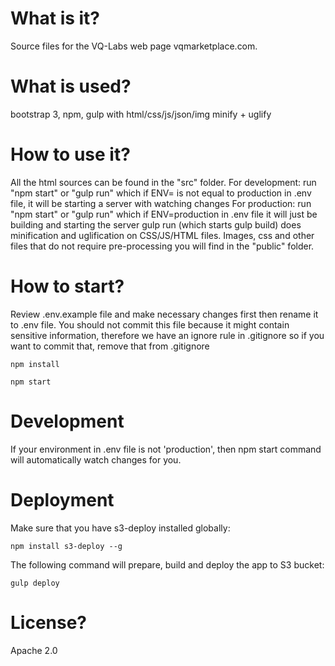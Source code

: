 # What is it?
Source files for the VQ-Labs web page vqmarketplace.com.

# What is used?
bootstrap 3, npm, gulp with html/css/js/json/img minify + uglify

# How to use it?
All the html sources can be found in the "src" folder. 
For development: run "npm start" or "gulp run" which if ENV= is not equal to production in .env file, it will be starting a server with watching changes
For production: run "npm start" or "gulp run" which if ENV=production in .env file it will just be building and starting the server
gulp run (which starts gulp build) does minification and uglification on CSS/JS/HTML files.
Images, css and other files that do not require pre-processing you will find in the "public" folder.


# How to start?
Review .env.example file and make necessary changes first then rename it to .env file. You should not commit this file because it might contain sensitive information, therefore we have an ignore rule in .gitignore so if you want to commit that, remove that from .gitignore

```
npm install

npm start
```

# Development
If your environment in .env file is not 'production', then npm start command will automatically watch changes for you.

# Deployment
Make sure that you have s3-deploy installed globally:
```
npm install s3-deploy --g
```

The following command will prepare, build and deploy the app to S3 bucket:
```
gulp deploy
```

# License?
Apache 2.0